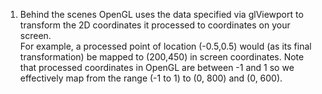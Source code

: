 1. Behind the scenes OpenGL uses the data specified via glViewport to transform the 2D coordinates it processed to coordinates on your screen. 		
For example, a processed point of location (-0.5,0.5) would (as its final transformation) be mapped to (200,450) in screen coordinates. 
Note that processed coordinates in OpenGL are between -1 and 1 so we effectively map from the range (-1 to 1) to (0, 800) and (0, 600).
